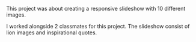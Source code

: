 This project was about creating a responsive slideshow with 10 different images.

I worked alongside 2 classmates for this project. The slideshow consist of lion images and inspirational quotes. 